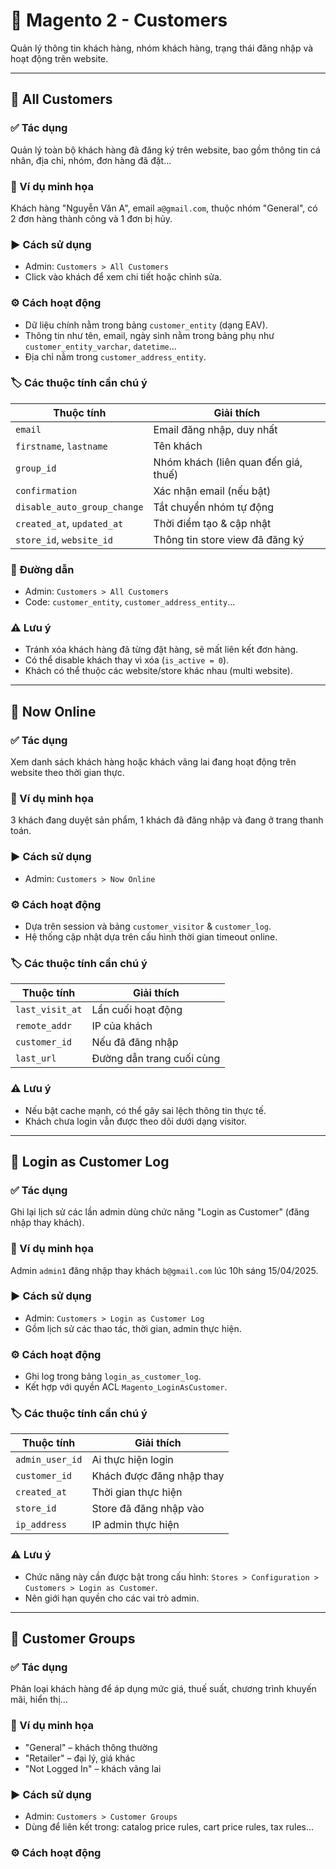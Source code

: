 # 👥 Magento 2 - Customers

Quản lý thông tin khách hàng, nhóm khách hàng, trạng thái đăng nhập và hoạt động trên website.

---

## 📘 All Customers

### ✅ Tác dụng  
Quản lý toàn bộ khách hàng đã đăng ký trên website, bao gồm thông tin cá nhân, địa chỉ, nhóm, đơn hàng đã đặt…

### 🔧 Ví dụ minh họa  
Khách hàng "Nguyễn Văn A", email `a@gmail.com`, thuộc nhóm "General", có 2 đơn hàng thành công và 1 đơn bị hủy.

### ▶️ Cách sử dụng  
- Admin: `Customers > All Customers`  
- Click vào khách để xem chi tiết hoặc chỉnh sửa.

### ⚙️ Cách hoạt động  
- Dữ liệu chính nằm trong bảng `customer_entity` (dạng EAV).  
- Thông tin như tên, email, ngày sinh nằm trong bảng phụ như `customer_entity_varchar`, `datetime`...  
- Địa chỉ nằm trong `customer_address_entity`.

### 🏷 Các thuộc tính cần chú ý  

| Thuộc tính             | Giải thích |
|------------------------|------------|
| `email`                | Email đăng nhập, duy nhất |
| `firstname`, `lastname`| Tên khách |
| `group_id`             | Nhóm khách (liên quan đến giá, thuế) |
| `confirmation`         | Xác nhận email (nếu bật) |
| `disable_auto_group_change` | Tắt chuyển nhóm tự động |
| `created_at`, `updated_at` | Thời điểm tạo & cập nhật |
| `store_id`, `website_id`    | Thông tin store view đã đăng ký |

### 📁 Đường dẫn  
- Admin: `Customers > All Customers`  
- Code: `customer_entity`, `customer_address_entity`...

### ⚠️ Lưu ý  
- Tránh xóa khách hàng đã từng đặt hàng, sẽ mất liên kết đơn hàng.  
- Có thể disable khách thay vì xóa (`is_active = 0`).  
- Khách có thể thuộc các website/store khác nhau (multi website).

---

## 📘 Now Online

### ✅ Tác dụng  
Xem danh sách khách hàng hoặc khách vãng lai đang hoạt động trên website theo thời gian thực.

### 🔧 Ví dụ minh họa  
3 khách đang duyệt sản phẩm, 1 khách đã đăng nhập và đang ở trang thanh toán.

### ▶️ Cách sử dụng  
- Admin: `Customers > Now Online`

### ⚙️ Cách hoạt động  
- Dựa trên session và bảng `customer_visitor` & `customer_log`.  
- Hệ thống cập nhật dựa trên cấu hình thời gian timeout online.

### 🏷 Các thuộc tính cần chú ý  

| Thuộc tính         | Giải thích |
|--------------------|------------|
| `last_visit_at`    | Lần cuối hoạt động |
| `remote_addr`      | IP của khách |
| `customer_id`      | Nếu đã đăng nhập |
| `last_url`         | Đường dẫn trang cuối cùng |

### ⚠️ Lưu ý  
- Nếu bật cache mạnh, có thể gây sai lệch thông tin thực tế.  
- Khách chưa login vẫn được theo dõi dưới dạng visitor.

---

## 📘 Login as Customer Log

### ✅ Tác dụng  
Ghi lại lịch sử các lần admin dùng chức năng "Login as Customer" (đăng nhập thay khách).

### 🔧 Ví dụ minh họa  
Admin `admin1` đăng nhập thay khách `b@gmail.com` lúc 10h sáng 15/04/2025.

### ▶️ Cách sử dụng  
- Admin: `Customers > Login as Customer Log`  
- Gồm lịch sử các thao tác, thời gian, admin thực hiện.

### ⚙️ Cách hoạt động  
- Ghi log trong bảng `login_as_customer_log`.  
- Kết hợp với quyền ACL `Magento_LoginAsCustomer`.

### 🏷 Các thuộc tính cần chú ý  

| Thuộc tính        | Giải thích |
|-------------------|------------|
| `admin_user_id`   | Ai thực hiện login |
| `customer_id`     | Khách được đăng nhập thay |
| `created_at`      | Thời gian thực hiện |
| `store_id`        | Store đã đăng nhập vào |
| `ip_address`      | IP admin thực hiện |

### ⚠️ Lưu ý  
- Chức năng này cần được bật trong cấu hình: `Stores > Configuration > Customers > Login as Customer`.  
- Nên giới hạn quyền cho các vai trò admin.

---

## 📘 Customer Groups

### ✅ Tác dụng  
Phân loại khách hàng để áp dụng mức giá, thuế suất, chương trình khuyến mãi, hiển thị...

### 🔧 Ví dụ minh họa  
- "General" – khách thông thường  
- "Retailer" – đại lý, giá khác  
- "Not Logged In" – khách vãng lai

### ▶️ Cách sử dụng  
- Admin: `Customers > Customer Groups`  
- Dùng để liên kết trong: catalog price rules, cart price rules, tax rules...

### ⚙️ Cách hoạt động  
